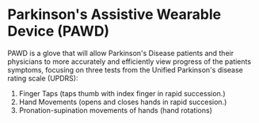 # Parkinson's Assistive Wearable Device (PAWD)

PAWD is a glove that will allow Parkinson's Disease patients and their physicians to more accurately and efficiently view progress of the patients symptoms, focusing on three tests from the Unified Parkinson's disease rating scale (UPDRS):

1. Finger Taps (taps thumb with index finger in rapid succession.)
2. Hand Movements (opens and closes hands in rapid succesion.)
3. Pronation-supination movements of hands (hand rotations)

